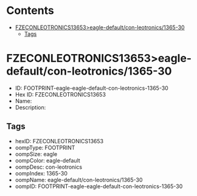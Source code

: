 



Contents
========

* [FZECONLEOTRONICS13653>eagle-default/con-leotronics/1365-30](#fzeconleotronics13653eagle-defaultcon-leotronics1365-30)
	* [Tags](#tags)

# FZECONLEOTRONICS13653>eagle-default/con-leotronics/1365-30

- ID: FOOTPRINT-eagle-eagle-default-con-leotronics-1365-30
- Hex ID: FZECONLEOTRONICS13653
- Name: 
- Description: 

## Tags

- hexID: FZECONLEOTRONICS13653
- oompType: FOOTPRINT
- oompSize: eagle
- oompColor: eagle-default
- oompDesc: con-leotronics
- oompIndex: 1365-30
- oompName: eagle-default/con-leotronics/1365-30
- oompID: FOOTPRINT-eagle-eagle-default-con-leotronics-1365-30
